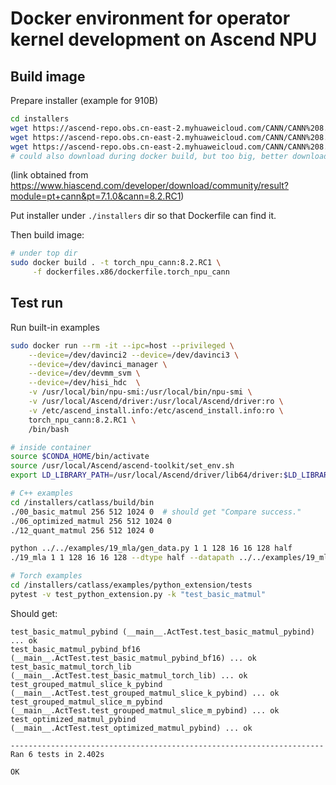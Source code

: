 # Docker environment for operator kernel development on Ascend NPU

## Build image

Prepare installer (example for 910B)

```bash
cd installers
wget https://ascend-repo.obs.cn-east-2.myhuaweicloud.com/CANN/CANN%208.2.RC1/Ascend-cann-toolkit_8.2.RC1_linux-x86_64.run
wget https://ascend-repo.obs.cn-east-2.myhuaweicloud.com/CANN/CANN%208.2.RC1/Ascend-cann-kernels-910b_8.2.RC1_linux-x86_64.run
wget https://ascend-repo.obs.cn-east-2.myhuaweicloud.com/CANN/CANN%208.2.RC1/Ascend-cann-nnal_8.2.RC1_linux-x86_64.run
# could also download during docker build, but too big, better download manually
```

(link obtained from https://www.hiascend.com/developer/download/community/result?module=pt+cann&pt=7.1.0&cann=8.2.RC1)

Put installer under `./installers` dir so that Dockerfile can find it.

Then build image:

```bash
# under top dir
sudo docker build . -t torch_npu_cann:8.2.RC1 \
     -f dockerfiles.x86/dockerfile.torch_npu_cann
```

## Test run

Run built-in examples

```bash
sudo docker run --rm -it --ipc=host --privileged \
    --device=/dev/davinci2 --device=/dev/davinci3 \
    --device=/dev/davinci_manager \
    --device=/dev/devmm_svm \
    --device=/dev/hisi_hdc  \
    -v /usr/local/bin/npu-smi:/usr/local/bin/npu-smi \
    -v /usr/local/Ascend/driver:/usr/local/Ascend/driver:ro \
    -v /etc/ascend_install.info:/etc/ascend_install.info:ro \
    torch_npu_cann:8.2.RC1 \
    /bin/bash

# inside container
source $CONDA_HOME/bin/activate
source /usr/local/Ascend/ascend-toolkit/set_env.sh
export LD_LIBRARY_PATH=/usr/local/Ascend/driver/lib64/driver:$LD_LIBRARY_PATH

# C++ examples
cd /installers/catlass/build/bin
./00_basic_matmul 256 512 1024 0  # should get "Compare success."
./06_optimized_matmul 256 512 1024 0
./12_quant_matmul 256 512 1024 0

python ../../examples/19_mla/gen_data.py 1 1 128 16 16 128 half
./19_mla 1 1 128 16 16 128 --dtype half --datapath ../../examples/19_mla/data --device 0

# Torch examples
cd /installers/catlass/examples/python_extension/tests
pytest -v test_python_extension.py -k "test_basic_matmul"
```


Should get:

```
test_basic_matmul_pybind (__main__.ActTest.test_basic_matmul_pybind) ... ok
test_basic_matmul_pybind_bf16 (__main__.ActTest.test_basic_matmul_pybind_bf16) ... ok
test_basic_matmul_torch_lib (__main__.ActTest.test_basic_matmul_torch_lib) ... ok
test_grouped_matmul_slice_k_pybind (__main__.ActTest.test_grouped_matmul_slice_k_pybind) ... ok
test_grouped_matmul_slice_m_pybind (__main__.ActTest.test_grouped_matmul_slice_m_pybind) ... ok
test_optimized_matmul_pybind (__main__.ActTest.test_optimized_matmul_pybind) ... ok

----------------------------------------------------------------------
Ran 6 tests in 2.402s

OK
```
